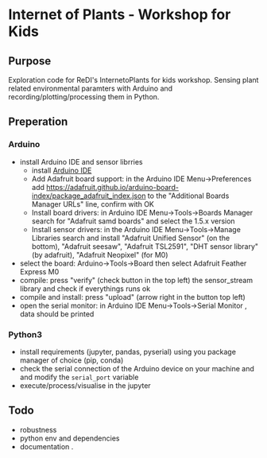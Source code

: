 # Internet of Plants - Workshop for Kids
## Purpose
Exploration code for ReDI's InternetoPlants for kids workshop. Sensing plant related environmental paramters with Arduino and recording/plotting/processing them in Python.

## Preperation
### Arduino
+ install Arduino IDE and sensor librries
    + install [Arduino IDE](https://www.arduino.cc/en/Main/Software)
    + Add Adafruit board support: in the Arduino IDE Menu->Preferences add https://adafruit.github.io/arduino-board-index/package_adafruit_index.json to the "Additional Boards Manager URLs" line, confirm with OK
    + Install board drivers: in Arduino IDE Menu->Tools->Boards Manager search for "Adafruit samd boards" and select the 1.5.x version
    + Install sensor drivers: in the Arduino IDE Menu->Tools->Manage Libraries search and install "Adafruit Unified Sensor" (on the bottom), "Adafruit seesaw", "Adafruit TSL2591", "DHT sensor library" (by adafruit), "Adafruit Neopixel" (for M0)
+ select the board: Arduino->Tools->Board then select Adafruit Feather Express M0
+ compile: press "verify" (check button in the top left) the sensor_stream library and check if everythings runs ok
+ compile and install: press "upload" (arrow right in the button top left)
+ open the serial monitor: in Arduino IDE Menu->Tools->Serial Monitor , data should be printed

### Python3
+ install requirements (jupyter, pandas, pyserial) using you package manager of choice (pip, conda)
+ check the serial connection of the Arduino device on your machine and and modify the `serial_port` variable
+ execute/process/visualise in the jupyter

## Todo
+ robustness
+ python env and dependencies
+ documentation .
